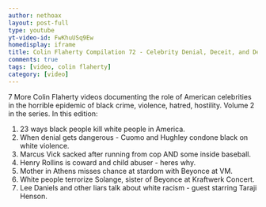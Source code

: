 ```yaml
---
author: nethoax
layout: post-full
type: youtube
yt-video-id: FwKhuUSq9Ew
homedisplay: iframe
title: Colin Flaherty Compilation 72 - Celebrity Denial, Deceit, and Delusion Vol. 2
comments: true
tags: [video, colin flaherty]
category: [video]
---
```

7 More Colin Flaherty videos documenting the role of American celebrities in the horrible epidemic of black crime, violence, hatred, hostility. Volume 2 in the series. In this edition:

1. 23 ways black people kill white people in America.
2. When denial gets dangerous - Cuomo and Hughley condone black on white violence.
3. Marcus Vick sacked after running from cop AND some inside baseball.
4. Henry Rollins is coward and child abuser - heres why.
5. Mother in Athens misses chance at stardom with Beyonce at VM.
6. White people terrorize Solange, sister of Beyonce at Kraftwerk Concert.
7. Lee Daniels and other liars talk about white racism - guest starring Taraji Henson.
